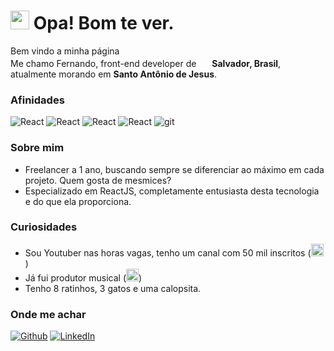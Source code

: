 

<h1><img src="https://emojis.slackmojis.com/emojis/images/1531849430/4246/blob-sunglasses.gif?1531849430" width="30"/> Opa! Bom te ver.</h1>

<p>Bem vindo a minha página</br> Me chamo Fernando, front-end developer de <img src="https://img.icons8.com/?size=512&id=zHmH8HpOmM90&format=png" width="17"/> <b>Salvador, Brasil</b>, atualmente morando em <b>Santo Antônio de Jesus</b>. </p>

<h3>Afinidades</h3>
<p>
  <img alt="React" src="https://img.shields.io/badge/-React-45b8d8?style=flat-square&logo=react&logoColor=white" /> 
  <img alt="React" src="https://img.shields.io/badge/Javascript-black?logo=javascript" /> 
  <img alt="React" src="https://img.shields.io/badge/HTML5-crimson?logo=html5&logoColor=black" /> 
  <img alt="React" src="https://img.shields.io/badge/CSS3-lightblue?logo=css3&logoColor=black" />
  <img alt="git" src="https://img.shields.io/badge/-Git-F05032?style=flat-square&logo=git&logoColor=white" />
</p>

<h3>Sobre mim</h3>
<ul>
  <li>Freelancer a 1 ano, buscando sempre se diferenciar ao máximo em cada projeto. Quem gosta de mesmices? </li>
  <li> Especializado em ReactJS, completamente entusiasta desta tecnologia e do que ela proporciona.
</ul>
<h3>Curiosidades</h3>
<ul>
  <li>Sou Youtuber nas horas vagas, tenho um canal com 50 mil inscritos (<a target="_blank" href="https://www.youtube.com/@Nixienaga"><img src="https://img.icons8.com/?size=512&id=19318&format=png" width="20"></a>)</li>
  <li>Já fui produtor musical (<a href="https://soundcloud.com/kohansz" target="_blank"><img src="https://img.icons8.com/?size=512&id=13669&format=png" width="20"></a>)</li>
  <li>Tenho 8 ratinhos, 3 gatos e uma calopsita. </li>
</ul>

<h3>Onde me achar</h3>
<p><a href="https://github.com/FernandoKohn" target="_blank"><img alt="Github" src="https://img.shields.io/badge/GitHub-%2312100E.svg?&style=for-the-badge&logo=Github&logoColor=white" /></a> 
<a <a href="https://www.linkedin.com/in/fernandokohn" target="_blank"><img alt="LinkedIn" src="https://img.shields.io/badge/linkedin-%230077B5.svg?&style=for-the-badge&logo=linkedin&logoColor=white" /></a> 
</p>
